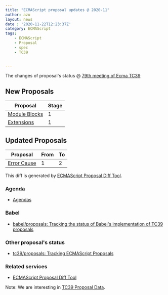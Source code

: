 ```yaml
---
title: "ECMAScript proposal updates @ 2020-11"
author: azu
layout: news
date : '2020-11-22T12:23:37Z'
category: ECMAScript
tags:
    - ECMAScript
    - Proposal
    - spec
    - TC39


---
```


The changes of proposal's status @ [79th meeting of Ecma TC39][Agendas]


## New Proposals

| Proposal                                                                                     | Stage |
| -------------------------------------------------------------------------------------------- | ----- |
| [Module Blocks](https://github.com/tc39/proposal-js-module-blocks)                           | 1     |
| [Extensions](https://github.com/hax/proposal-extensions)                                     | 1     |

## Updated Proposals

| Proposal                                                    | From  | To    |
| ----------------------------------------------------------- | ----- | ----- |
| [Error Cause](https://github.com/tc39/proposal-error-cause) | 1     | 2     |


This diff is generated by [ECMAScript Proposal Diff Tool](https://azu.github.io/ecmascript-proposals-json/).

### Agenda

- [Agendas][]

### Babel

- [babel/proposals: Tracking the status of Babel's implementation of TC39 proposals](https://github.com/babel/proposals)

### Other proposal's status 

- [tc39/proposals: Tracking ECMAScript Proposals](https://github.com/tc39/proposals)

### Related services

- [ECMAScript Proposal Diff Tool](https://azu.github.io/ecmascript-proposals-json/)

Note: We are interesting in [TC39 Proposal Data](https://docs.google.com/presentation/d/1RNRJ1pPgta-1nIISo6I8jOR3SDZsaxhyzo9ak9ymfbM/edit#slide=id.gc6fa3c898_0_0).

[Agendas]: https://github.com/tc39/agendas/blob/master/2020/11.md
